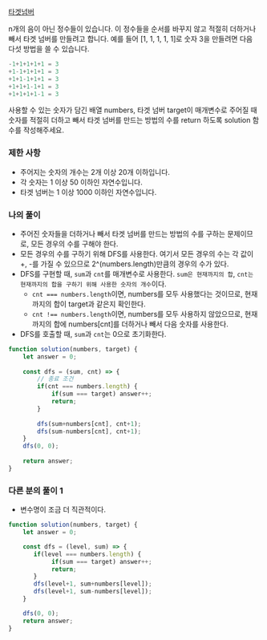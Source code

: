 <a href="https://school.programmers.co.kr/learn/courses/30/lessons/43165">타겟넘버</a>

n개의 음이 아닌 정수들이 있습니다. 이 정수들을 순서를 바꾸지 않고 적절히 더하거나 빼서 타겟 넘버를 만들려고 합니다. 예를 들어 [1, 1, 1, 1, 1]로 숫자 3을 만들려면 다음 다섯 방법을 쓸 수 있습니다.

```js
-1+1+1+1+1 = 3
+1-1+1+1+1 = 3
+1+1-1+1+1 = 3
+1+1+1-1+1 = 3
+1+1+1+1-1 = 3
```

사용할 수 있는 숫자가 담긴 배열 numbers, 타겟 넘버 target이 매개변수로 주어질 때 숫자를 적절히 더하고 빼서 타겟 넘버를 만드는 방법의 수를 return 하도록 solution 함수를 작성해주세요.

### 제한 사항

- 주어지는 숫자의 개수는 2개 이상 20개 이하입니다.
- 각 숫자는 1 이상 50 이하인 자연수입니다.
- 타겟 넘버는 1 이상 1000 이하인 자연수입니다.

### 나의 풀이

- 주어진 숫자들을 더하거나 빼서 타겟 넘버를 만드는 방법의 수를 구하는 문제이므로, 모든 경우의 수를 구해야 한다.
- 모든 경우의 수를 구하기 위해 DFS를 사용한다. 여기서 모든 경우의 수는 각 값이 +, -를 가질 수 있으므로 2^(numbers.length)만큼의 경우의 수가 있다.
- DFS를 구현할 때, `sum`과 `cnt`를 매개변수로 사용한다. `sum은 현재까지의 합`, `cnt는 현재까지의 합을 구하기 위해 사용한 숫자의 개수`이다.
    - `cnt === numbers.length`이면, numbers를 모두 사용했다는 것이므로, 현재까지의 합이 target과 같은지 확인한다.
    - `cnt !== numbers.length`이면, numbers를 모두 사용하지 않았으므로, 현재까지의 합에 numbers[cnt]를 더하거나 빼서 다음 숫자를 사용한다.
- DFS를 호출할 때, `sum`과 `cnt`는 0으로 초기화한다.

```js
function solution(numbers, target) {
    let answer = 0;
    
    const dfs = (sum, cnt) => {
        // 종료 조건
        if(cnt === numbers.length) {
            if(sum === target) answer++;
            return;
        } 
        
        dfs(sum+numbers[cnt], cnt+1);
        dfs(sum-numbers[cnt], cnt+1);
    }
    dfs(0, 0);
    
    return answer;
}
```

### 다른 분의 풀이 1

- 변수명이 조금 더 직관적이다.

```js
function solution(numbers, target) {
    let answer = 0;

    const dfs = (level, sum) => {
       if(level === numbers.length) {
            if(sum === target) answer++;
            return;
       }
       dfs(level+1, sum+numbers[level]);
       dfs(level+1, sum-numbers[level]);
    }

    dfs(0, 0);
    return answer;
}
```